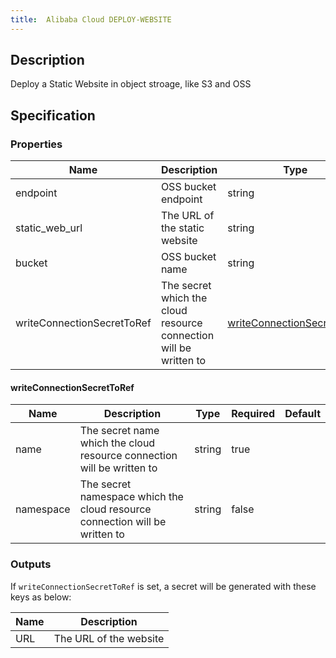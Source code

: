 ```yaml
---
title:  Alibaba Cloud DEPLOY-WEBSITE
---
```


## Description

Deploy a Static Website in object stroage, like S3 and OSS

## Specification


### Properties

 Name | Description | Type | Required | Default 
 ------------ | ------------- | ------------- | ------------- | ------------- 
 endpoint | OSS bucket endpoint | string | true |  
 static_web_url | The URL of the static website | string | false |  
 bucket | OSS bucket name | string | false |  
 writeConnectionSecretToRef | The secret which the cloud resource connection will be written to | [writeConnectionSecretToRef](#writeConnectionSecretToRef) | false |  


#### writeConnectionSecretToRef

 Name | Description | Type | Required | Default 
 ------------ | ------------- | ------------- | ------------- | ------------- 
 name | The secret name which the cloud resource connection will be written to | string | true |  
 namespace | The secret namespace which the cloud resource connection will be written to | string | false |  


### Outputs

If `writeConnectionSecretToRef` is set, a secret will be generated with these keys as below:

 Name | Description 
 ------------ | ------------- 
 URL | The URL of the website
